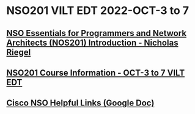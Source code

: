 # NSO201 VILT EDT 2022-OCT-3 to 7

## [NSO Essentials for Programmers and Network Architects (NOS201) Introduction - Nicholas Riegel](https://docs.google.com/presentation/d/1PBBu-1x00fgEq_4kzUmipPx-v7Efm9cia0gQdb6JuGI/edit?usp=sharing)

## [NSO201 Course Information - OCT-3 to 7 VILT EDT](https://docs.google.com/spreadsheets/d/1c_E8ML-QMdtEeS207vMRy1RLQuPBKt9Af5Gb71avmKs/edit?usp=sharing)

## [Cisco NSO Helpful Links (Google Doc)](https://docs.google.com/document/d/1dTGRx88uR-L1Ivlynb-9a4cDjnyS_0-wYkltnnT7f0I/edit?usp=sharing)
